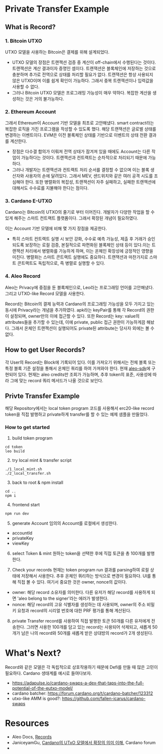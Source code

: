 # Private Transfer Example 

## What is Record?

### 1. Bitcoin UTXO
UTXO 모델을 사용하는 Bitcoin은 결제를 위해 설계되었다. 
- UTXO 모델의 장점은 트랜잭션 검증 중 계산이 off-chain에서 수행된다는 것이다. 트랜잭션은 계산 결과이자 증명인 셈이다. 트랜잭션은 블록체인에 저장하는 것으로 충분하며 추가로 전역으로 상태를 처리할 필요가 없다. 트랜잭션은 항상 사용되지 않은 UTXO이며 이를 쉽게 확인이 가능하다. 그래서 중복 트랜잭션이나 입력값을 사용할 수 없다. 
- 그러나 Bitcoin UTXO 모델은 프로그래밍 가능성이 매우 약하다. 복잡한 계산을 생성하는 것은 거의 불가능하다.

### 2. Ethereum Account
그래서 Ethereum이 Account 기반 모델을 최초로 고안해냈다. smart contract라는 복잡한 로직을 가진 프로그램을 작성할 수 있도록 했다. 해당 트랜잭션은 글로벌 상태를 변경하는 이벤트이다. EVM은 이전 블록체인 상태를 기반으로 이벤트의 상태 전환 결과를 계산한다. 
- 장점은 다수결 합의가 이뤄져 전역 상태가 잠겨져 있을 때에도 Account는 다른 작업이 가능하다는 것이다. 트랜잭션과 컨트랙트는 순차적으로 처리되기 때문에 가능하다. 
- 그러나 개발자는 트랜잭션과 컨트랙트 처리 순서를 결정할 수 없으며 이는 블록 생산자와 사용자의 손에 달려있다. 그래서 MEV, 샌드위치와 같은 여러 공격 시도를 조심해야 한다. 또한 병렬화의 복잡성, 트랜잭션이 자주 실패하고, 실패한 트랜잭션에 대해서도 수수료를 지불해야 한다는 점이다.

### 3. Cardano E-UTXO
Cardano는 Bitcoin의 UTXO의 줄기로 부터 이어진다. 개발자가 다양한 작업을 할 수 있게 해주는 스마트 컨트랙트 플랫폼이다. 그래서 확장된 개념이 필요하였다. 

이는 Account 기반 모델에 비해 몇 가지 장점을 제공한다.
- 특히 스마트 컨트랙트 실행 시 보안 강화, 수수료 예측 가능성, 제출 후 거래가 승인되도록 보장하는 로컬 검증, 본질적으로 파편화된 블록체인 상태 등이 있다.이는 트랜잭션 처리에서 병렬화를 가능하게 하며, 이는 온체인 확장성에 긍정적인 영향을 미친다. 병렬화는 스마트 콘트랙트 실행에도 중요하다. 트랜잭션과 마찬가지로 스마트 콘트랙트도 독립적으로, 즉 병렬로 실행할 수 있다.

### 4. Aleo Record
Aleo는 Privacy에 중점을 둔 블록체인으로, Leo라는 프로그래밍 언어를 고안해냈다. 그리고 UTXO-like Record 모델을 사용한다. 

Record는 Bitcoin의 결제 능력과 Cardano의 프로그래밍 가능성을 모두 가지고 있는 동시에 Privacy라는 개념을 추가하였다. apk라는 keyPair를 통해 각 Record의 권한이 설정되며, owner만의 이에 접근할 수 있다. 또한 Record는 key: value의 attributes들을 추가할 수 있는데, 이에 private, public 접근 권한이 가능하게끔 해놨다. 그래서 온체인 트랜잭션이 실행되어도 private된 attribute는 당사자 외에는 볼 수 없다. 

## How to get User Records?
각 User의 Record는 Block에 기록되어 있다. 이를 가져오기 위해서는 전체 블록 또는 특정 블록 기준 설정을 통해서 온체인 쿼리를 하여 가져와야 한다. 현재 [aleo-sdk](https://github.com/AleoHQ/sdk/blob/testnet3/sdk/src/network-client.ts#L102)에 구현되어 있다. 현재는 aleo credits만 조회가 가능하며, 추후 token의 표준, 사용성에 따라 그에 맞는 record 쿼리 메서드가 나올 것으로 보인다. 


## Privte Transfer Example
해당 Repository에서는 local token program 코드를 사용해서 erc20-like record token을 직접 발행하고 private하게 transfer를 할 수 있는 예제 샘플을 만들었다. 

### How to get started
1. build token program
```
cd token
leo build 
```

2. try local mint & transfer script 
```
./1_local_mint.sh
./2_local_transfer.sh
```

3. back to root & npm install 
```
cd ..
npm i
```

4. frontend start
```
npm run dev 
```

5. generate Account
임의의 Account를 로컬에서 생성한다.
- accountId
- privateKey
- viewKey

6. select Token & mint 
원하는 token을 선택한 후에 직접 토큰을 총 100개를 발행한다. 

7. Check your records
현재는 token program run 결과를 parsing하여 로컬 상태에 저장해서 사용한다. 추후 온체인 쿼리하는 방식으로 변경이 필요하다. UI를 통해 직접 볼 수 있다. 여기서 중요한 것은 owner, nonce의 값이다. 
- owner: 해당 record 소유자를 의미한다. 다른 유저가 해당 record를 사용하게 되면 'aleo belong to the signer'라는 에러가 발생한다. 
- nonce: 해당 record의 고유 식별자를 생성하는 데 사용되며, owner의 주소 비밀 키 요청과 record의 시리얼 번호에 대한 PRF 평가를 통해 계산된다.

8. private Transfer 
record를 사용하여 직접 발행한 토큰 50개를 다른 유저에게 전송한다. 그러면 사용한 100개를 담고 있는 record는 사용되어 삭제되고, 새롭게 50개가 남은 나의 record와 50개를 새롭게 받은 상대방의 record가 2개 생성된다. 


# What's Next?
Record와 같은 모델은 각 독립적으로 상호작용하기 때문에 Defi를 만들 때 많은 고민이 필요하다. Cardano 생태계를 예시로 들여다보자. 
- https://adapulse.io/cardano-swaps-a-dex-that-taps-into-the-full-potential-of-the-eutxo-model/
- cardano batcher: https://forum.cardano.org/t/cardano-batcher/123312
- utxo-like AMM is good?: https://github.com/fallen-icarus/cardano-swaps

# Resources
- Aleo Docs, [Records](https://developer.aleo.org/concepts/records/)
- JaniceyamGu, [Cardano의 UTxO 모델에서 확장의 의미 이해](https://forum.cardano.org/t/cardano-utxo/124504/1), Cardano forum
- 
